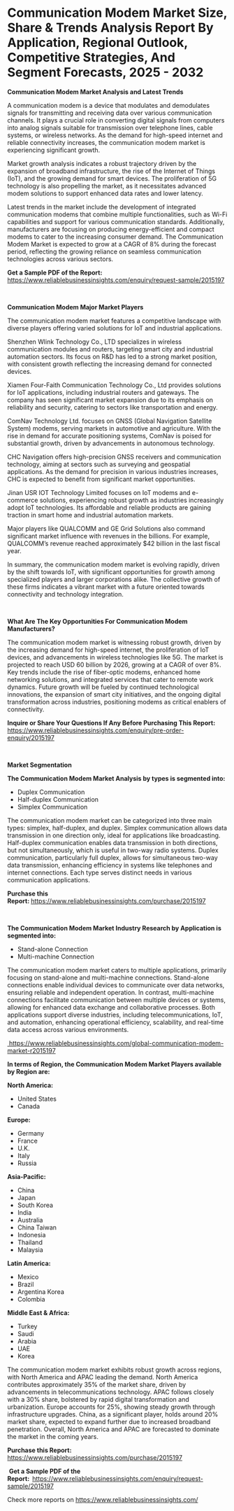 <p><h1>Communication Modem Market Size, Share & Trends Analysis Report By Application, Regional Outlook, Competitive Strategies, And Segment Forecasts, 2025 - 2032</h1></p><p><strong>Communication Modem Market Analysis and Latest Trends</strong></p>
<p><p>A communication modem is a device that modulates and demodulates signals for transmitting and receiving data over various communication channels. It plays a crucial role in converting digital signals from computers into analog signals suitable for transmission over telephone lines, cable systems, or wireless networks. As the demand for high-speed internet and reliable connectivity increases, the communication modem market is experiencing significant growth.</p><p>Market growth analysis indicates a robust trajectory driven by the expansion of broadband infrastructure, the rise of the Internet of Things (IoT), and the growing demand for smart devices. The proliferation of 5G technology is also propelling the market, as it necessitates advanced modem solutions to support enhanced data rates and lower latency.</p><p>Latest trends in the market include the development of integrated communication modems that combine multiple functionalities, such as Wi-Fi capabilities and support for various communication standards. Additionally, manufacturers are focusing on producing energy-efficient and compact modems to cater to the increasing consumer demand. The Communication Modem Market is expected to grow at a CAGR of 8% during the forecast period, reflecting the growing reliance on seamless communication technologies across various sectors.</p></p>
<p><strong>Get a Sample PDF of the Report:&nbsp;</strong> <a href="https://www.reliablebusinessinsights.com/enquiry/request-sample/2015197?utm_campaign=3107&utm_medium=2&utm_source=Github&utm_content=ia&utm_term=08042025&utm_id=communication-modem">https://www.reliablebusinessinsights.com/enquiry/request-sample/2015197</a></p>
<p>&nbsp;</p>
<p><strong>Communication Modem Major Market Players</strong></p>
<p><p>The communication modem market features a competitive landscape with diverse players offering varied solutions for IoT and industrial applications. </p><p>Shenzhen Wlink Technology Co., LTD specializes in wireless communication modules and routers, targeting smart city and industrial automation sectors. Its focus on R&D has led to a strong market position, with consistent growth reflecting the increasing demand for connected devices.</p><p>Xiamen Four-Faith Communication Technology Co., Ltd provides solutions for IoT applications, including industrial routers and gateways. The company has seen significant market expansion due to its emphasis on reliability and security, catering to sectors like transportation and energy.</p><p>ComNav Technology Ltd. focuses on GNSS (Global Navigation Satellite System) modems, serving markets in automotive and agriculture. With the rise in demand for accurate positioning systems, ComNav is poised for substantial growth, driven by advancements in autonomous technology.</p><p>CHC Navigation offers high-precision GNSS receivers and communication technology, aiming at sectors such as surveying and geospatial applications. As the demand for precision in various industries increases, CHC is expected to benefit from significant market opportunities.</p><p>Jinan USR IOT Technology Limited focuses on IoT modems and e-commerce solutions, experiencing robust growth as industries increasingly adopt IoT technologies. Its affordable and reliable products are gaining traction in smart home and industrial automation markets.</p><p>Major players like QUALCOMM and GE Grid Solutions also command significant market influence with revenues in the billions. For example, QUALCOMM’s revenue reached approximately $42 billion in the last fiscal year. </p><p>In summary, the communication modem market is evolving rapidly, driven by the shift towards IoT, with significant opportunities for growth among specialized players and larger corporations alike. The collective growth of these firms indicates a vibrant market with a future oriented towards connectivity and technology integration.</p></p>
<p>&nbsp;</p>
<p><strong>What Are The Key Opportunities For Communication Modem Manufacturers?</strong></p>
<p><p>The communication modem market is witnessing robust growth, driven by the increasing demand for high-speed internet, the proliferation of IoT devices, and advancements in wireless technologies like 5G. The market is projected to reach USD 60 billion by 2026, growing at a CAGR of over 8%. Key trends include the rise of fiber-optic modems, enhanced home networking solutions, and integrated services that cater to remote work dynamics. Future growth will be fueled by continued technological innovations, the expansion of smart city initiatives, and the ongoing digital transformation across industries, positioning modems as critical enablers of connectivity.</p></p>
<p><strong>Inquire or Share Your Questions If Any Before Purchasing This Report:</strong> <a href="https://www.reliablebusinessinsights.com/enquiry/pre-order-enquiry/2015197?utm_campaign=3107&utm_medium=2&utm_source=Github&utm_content=ia&utm_term=08042025&utm_id=communication-modem">https://www.reliablebusinessinsights.com/enquiry/pre-order-enquiry/2015197</a></p>
<p>&nbsp;</p>
<p><strong>Market Segmentation</strong></p>
<p><strong>The Communication Modem Market Analysis by types is segmented into:</strong></p>
<p><ul><li>Duplex Communication</li><li>Half-duplex Communication</li><li>Simplex Communication</li></ul></p>
<p><p>The communication modem market can be categorized into three main types: simplex, half-duplex, and duplex. Simplex communication allows data transmission in one direction only, ideal for applications like broadcasting. Half-duplex communication enables data transmission in both directions, but not simultaneously, which is useful in two-way radio systems. Duplex communication, particularly full duplex, allows for simultaneous two-way data transmission, enhancing efficiency in systems like telephones and internet connections. Each type serves distinct needs in various communication applications.</p></p>
<p><strong>Purchase this Report:&nbsp;</strong><a href="https://www.reliablebusinessinsights.com/purchase/2015197?utm_campaign=3107&utm_medium=2&utm_source=Github&utm_content=ia&utm_term=08042025&utm_id=communication-modem">https://www.reliablebusinessinsights.com/purchase/2015197</a></p>
<p>&nbsp;</p>
<p><strong>The Communication Modem Market Industry Research by Application is segmented into:</strong></p>
<p><ul><li>Stand-alone Connection</li><li>Multi-machine Connection</li></ul></p>
<p><p>The communication modem market caters to multiple applications, primarily focusing on stand-alone and multi-machine connections. Stand-alone connections enable individual devices to communicate over data networks, ensuring reliable and independent operation. In contrast, multi-machine connections facilitate communication between multiple devices or systems, allowing for enhanced data exchange and collaborative processes. Both applications support diverse industries, including telecommunications, IoT, and automation, enhancing operational efficiency, scalability, and real-time data access across various environments.</p></p>
<p><a href="https://www.reliablebusinessinsights.com/global-communication-modem-market-r2015197?utm_campaign=3107&utm_medium=2&utm_source=Github&utm_content=ia&utm_term=08042025&utm_id=communication-modem">&nbsp;https://www.reliablebusinessinsights.com/global-communication-modem-market-r2015197</a></p>
<p><strong>In terms of Region, the Communication Modem Market Players available by Region are:</strong></p>
<p>
    <p> <strong> North America: </strong>
        <ul>
            <li>United States</li>
            <li>Canada</li>
        </ul>
        </p> 
    <p> <strong> Europe: </strong>
        <ul>
            <li>Germany</li>
            <li>France</li>
            <li>U.K.</li>
            <li>Italy</li>
            <li>Russia</li>
        </ul>
        </p> 
    <p> <strong> Asia-Pacific: </strong>
        <ul>
            <li>China</li>
            <li>Japan</li>
            <li>South Korea</li>
            <li>India</li>
            <li>Australia</li>
            <li>China Taiwan</li>
            <li>Indonesia</li>
            <li>Thailand</li>
            <li>Malaysia</li>
        </ul>
        </p> 
    <p> <strong> Latin America: </strong>
        <ul>
            <li>Mexico</li>
            <li>Brazil</li>
            <li>Argentina Korea</li>
            <li>Colombia</li>
        </ul>
        </p> 
    <p> <strong> Middle East & Africa: </strong>
        <ul>
            <li>Turkey</li>
            <li>Saudi</li>
            <li>Arabia</li>
            <li>UAE</li>
            <li>Korea</li>
        </ul>
    </p>
    </p>
<p><p>The communication modem market exhibits robust growth across regions, with North America and APAC leading the demand. North America contributes approximately 35% of the market share, driven by advancements in telecommunications technology. APAC follows closely with a 30% share, bolstered by rapid digital transformation and urbanization. Europe accounts for 25%, showing steady growth through infrastructure upgrades. China, as a significant player, holds around 20% market share, expected to expand further due to increased broadband penetration. Overall, North America and APAC are forecasted to dominate the market in the coming years.</p></p>
<p><strong>Purchase this Report: </strong><a href="https://www.reliablebusinessinsights.com/purchase/2015197?utm_campaign=3107&utm_medium=2&utm_source=Github&utm_content=ia&utm_term=08042025&utm_id=communication-modem">https://www.reliablebusinessinsights.com/purchase/2015197</a></p>
<p>&nbsp;<strong>Get a Sample PDF of the Report:&nbsp;&nbsp;</strong><a href="https://www.reliablebusinessinsights.com/enquiry/request-sample/2015197?utm_campaign=3107&utm_medium=2&utm_source=Github&utm_content=ia&utm_term=08042025&utm_id=communication-modem">https://www.reliablebusinessinsights.com/enquiry/request-sample/2015197</a></p>
<p><strong></strong></p>
<p>Check more reports on <a href="https://www.reliablebusinessinsights.com/?utm_campaign=3107&utm_medium=2&utm_source=Github&utm_content=ia&utm_term=08042025&utm_id=communication-modem">https://www.reliablebusinessinsights.com/</a></p>